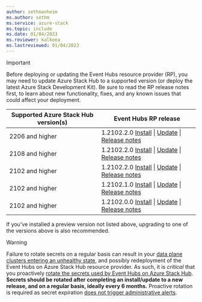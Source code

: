```yaml
---
author: sethmanheim
ms.author: sethm
ms.service: azure-stack
ms.topic: include
ms.date: 01/04/2023
ms.reviewer: kalkeea
ms.lastreviewed: 01/04/2023
---
```

<!-- TODO - For each release: add AzS Hub build number, Event Hubs RP version number, & corresponding Event Hubs release notes text/link -->
> [!IMPORTANT]
> Before deploying or updating the Event Hubs resource provider (RP), you may need to update Azure Stack Hub to a supported version (or deploy the latest Azure Stack Development Kit). Be sure to read the RP release notes first, to learn about new functionality, fixes, and any known issues that could affect your deployment.
>
> | Supported Azure Stack Hub version(s) | Event Hubs RP release |
> |-----|---|
> | 2206 and higher | 1.2102.2.0 [Install](../operator/event-hubs-rp-install.md) \| [Update](../operator/resource-provider-apply-updates.md) \| [Release notes](../operator/event-hubs-rp-release-1-2102-20.md) |
> | 2108 and higher | 1.2102.2.0 [Install](../operator/event-hubs-rp-install.md) \| [Update](../operator/resource-provider-apply-updates.md) \| [Release notes](../operator/event-hubs-rp-release-1-2102-20.md) |
> | 2102 and higher | 1.2102.2.0 [Install](../operator/event-hubs-rp-install.md) \| [Update](../operator/resource-provider-apply-updates.md) \| [Release notes](../operator/event-hubs-rp-release-1-2102-20.md) |
> | 2102 and higher | 1.2102.1.0 [Install](../operator/event-hubs-rp-install.md) \| [Update](../operator/resource-provider-apply-updates.md) \| [Release notes](../operator/event-hubs-rp-release-1-2102-10.md) |
> | 2102 and higher | 1.2102.0.0 [Install](../operator/event-hubs-rp-install.md) \| [Update](../operator/resource-provider-apply-updates.md) \| [Release notes](../operator/event-hubs-rp-release-1-2102-00.md) |
> 
> If you've installed a preview version not listed above, upgrading to one of the versions above is also recommended.

> [!WARNING]
> Failure to rotate secrets on a regular basis can result in your [data plane clusters entering an unhealthy state](#data-plane-clusters-are-in-an-unhealthy-state-with-all-nodes-in-warning-state), and possibly redeployment of the Event Hubs on Azure Stack Hub resource provider. As such, it is *critical* that you proactively [rotate the secrets used by Event Hubs on Azure Stack Hub](../operator/event-hubs-rp-rotate-secrets.md). **Secrets should be rotated after completing an install/update to a new release, and on a regular basis, ideally every 6 months.** 
> Proactive rotation is required as secret expiration [does not trigger administrative alerts](#secret-expiration-doesnt-trigger-an-alert). 
